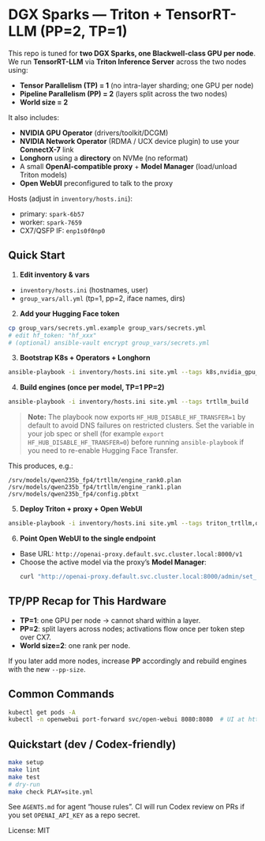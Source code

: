 # DGX Sparks — Triton + TensorRT-LLM (PP=2, TP=1)

This repo is tuned for **two DGX Sparks, one Blackwell-class GPU per node**.
We run **TensorRT-LLM** via **Triton Inference Server** across the two nodes using:

- **Tensor Parallelism (TP) = 1** (no intra-layer sharding; one GPU per node)
- **Pipeline Parallelism (PP) = 2** (layers split across the two nodes)
- **World size = 2**

It also includes:
- **NVIDIA GPU Operator** (drivers/toolkit/DCGM)
- **NVIDIA Network Operator** (RDMA / UCX device plugin) to use your **ConnectX-7** link
- **Longhorn** using a **directory** on NVMe (no reformat)
- A small **OpenAI-compatible proxy** + **Model Manager** (load/unload Triton models)
- **Open WebUI** preconfigured to talk to the proxy

Hosts (adjust in `inventory/hosts.ini`):
- primary: `spark-6b57`
- worker:  `spark-7659`
- CX7/QSFP IF: `enp1s0f0np0`

## Quick Start

1) **Edit inventory & vars**
- `inventory/hosts.ini` (hostnames, user)
- `group_vars/all.yml` (tp=1, pp=2, iface names, dirs)

2) **Add your Hugging Face token**
```bash
cp group_vars/secrets.yml.example group_vars/secrets.yml
# edit hf_token: "hf_xxx"
# (optional) ansible-vault encrypt group_vars/secrets.yml
```

3) **Bootstrap K8s + Operators + Longhorn**
```bash
ansible-playbook -i inventory/hosts.ini site.yml --tags k8s,nvidia_gpu_operator,nvidia_net_operator,longhorn
```

4) **Build engines (once per model, TP=1 PP=2)**
```bash
ansible-playbook -i inventory/hosts.ini site.yml --tags trtllm_build
```

> **Note:** The playbook now exports `HF_HUB_DISABLE_HF_TRANSFER=1` by default to avoid DNS failures on restricted clusters. Set the variable in your job spec or shell (for example `export HF_HUB_DISABLE_HF_TRANSFER=0`) before running `ansible-playbook` if you need to re-enable Hugging Face Transfer.

This produces, e.g.:
```
/srv/models/qwen235b_fp4/trtllm/engine_rank0.plan
/srv/models/qwen235b_fp4/trtllm/engine_rank1.plan
/srv/models/qwen235b_fp4/config.pbtxt
```

5) **Deploy Triton + proxy + Open WebUI**
```bash
ansible-playbook -i inventory/hosts.ini site.yml --tags triton_trtllm,openai_proxy,openwebui
```

6) **Point Open WebUI to the single endpoint**
- Base URL: `http://openai-proxy.default.svc.cluster.local:8000/v1`
- Choose the active model via the proxy’s **Model Manager**:
  ```bash
  curl "http://openai-proxy.default.svc.cluster.local:8000/admin/set_model?name=qwen235b_fp4"
  ```

## TP/PP Recap for This Hardware

- **TP=1**: one GPU per node → cannot shard within a layer.
- **PP=2**: split layers across nodes; activations flow once per token step over CX7.
- **World size=2**: one rank per node.

If you later add more nodes, increase **PP** accordingly and rebuild engines with the new `--pp-size`.

## Common Commands

```bash
kubectl get pods -A
kubectl -n openwebui port-forward svc/open-webui 8080:8080  # UI at http://localhost:8080
```

## Quickstart (dev / Codex-friendly)
```bash
make setup
make lint
make test
# dry-run
make check PLAY=site.yml
```

See `AGENTS.md` for agent “house rules”. CI will run Codex review on PRs if you set `OPENAI_API_KEY` as a repo secret.



License: MIT
